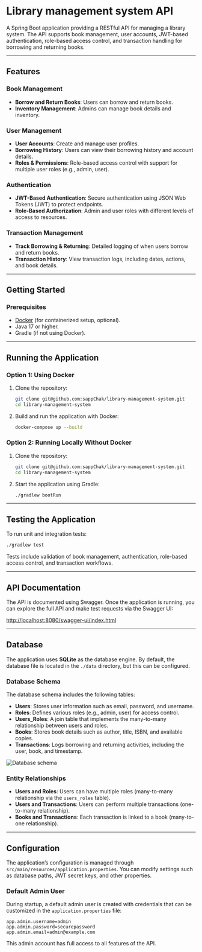 # Library management system API

A Spring Boot application providing a RESTful API for managing a library system. The API supports book management, user accounts, JWT-based authentication, role-based access control, and transaction handling for borrowing and returning books.

---

## Features

### Book Management

- **Borrow and Return Books**: Users can borrow and return books.
- **Inventory Management**: Admins can manage book details and inventory.

### User Management

- **User Accounts**: Create and manage user profiles.
- **Borrowing History**: Users can view their borrowing history and account details.
- **Roles & Permissions**: Role-based access control with support for multiple user roles (e.g., admin, user).

### Authentication

- **JWT-Based Authentication**: Secure authentication using JSON Web Tokens (JWT) to protect endpoints.
- **Role-Based Authorization**: Admin and user roles with different levels of access to resources.

### Transaction Management

- **Track Borrowing & Returning**: Detailed logging of when users borrow and return books.
- **Transaction History**: View transaction logs, including dates, actions, and book details.

---

## Getting Started

### Prerequisites

- [Docker](https://www.docker.com/get-started) (for containerized setup, optional).
- Java 17 or higher.
- Gradle (if not using Docker).

---

## Running the Application

### Option 1: Using Docker

1. Clone the repository:

   ```bash
   git clone git@github.com:sappChak/library-management-system.git
   cd library-management-system
   ```

2. Build and run the application with Docker:

   ```bash
   docker-compose up --build
   ```

### Option 2: Running Locally Without Docker

1. Clone the repository:

   ```bash
   git clone git@github.com:sappChak/library-management-system.git
   cd library-management-system
   ```

2. Start the application using Gradle:

   ```bash
   ./gradlew bootRun
   ```

---

## Testing the Application

To run unit and integration tests:

```bash
./gradlew test
```

Tests include validation of book management, authentication, role-based access control, and transaction workflows.

---

## API Documentation

The API is documented using Swagger. Once the application is running, you can explore the full API and make test requests via the Swagger UI:

[http://localhost:8080/swagger-ui/index.html](http://localhost:8080/swagger-ui/index.html)

---

## Database

The application uses **SQLite** as the database engine. By default, the database file is located in the `./data` directory, but this can be configured.

### Database Schema

The database schema includes the following tables:

- **Users**: Stores user information such as email, password, and username.
- **Roles**: Defines various roles (e.g., admin, user) for access control.
- **Users_Roles**: A join table that implements the many-to-many relationship between users and roles.
- **Books**: Stores book details such as author, title, ISBN, and available copies.
- **Transactions**: Logs borrowing and returning activities, including the user, book, and timestamp.

![Database schema](images/database_schema.png)

### Entity Relationships

- **Users and Roles**: Users can have multiple roles (many-to-many relationship via the `users_roles` table).
- **Users and Transactions**: Users can perform multiple transactions (one-to-many relationship).
- **Books and Transactions**: Each transaction is linked to a book (many-to-one relationship).

---

## Configuration

The application’s configuration is managed through `src/main/resources/application.properties`. You can modify settings such as database paths, JWT secret keys, and other properties.

### Default Admin User

During startup, a default admin user is created with credentials that can be customized in the `application.properties` file:

```properties
app.admin.username=admin
app.admin.password=securepassword
app.admin.email=admin@example.com
```

This admin account has full access to all features of the API.
